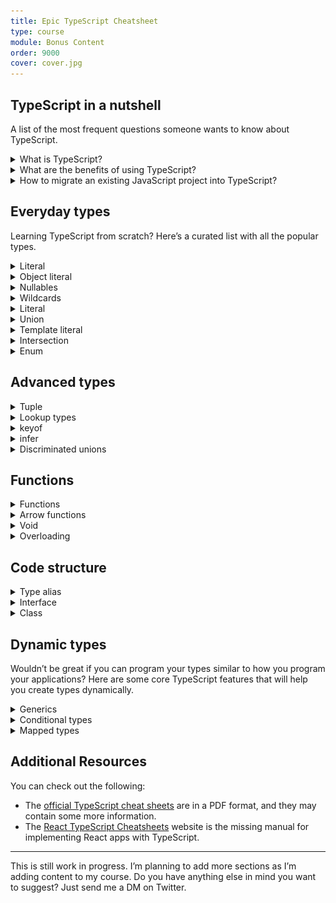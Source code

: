 ```yaml
---
title: Epic TypeScript Cheatsheet
type: course
module: Bonus Content
order: 9000
cover: cover.jpg
---
```


## TypeScript in a nutshell

A list of the most frequent questions someone wants to know about TypeScript.

<details>
  <summary>
  What is TypeScript?
  </summary>

TypeScript adds support for _strongly typed programming_ in your JavaScript applications. It's tightly integrated with your text editor, to help you catch your errors early.

TypeScript is a superset of JavaScript. All existing features of JS are already supported, but it adds syntax, which helps you build much more structured applications.

TypeScript's compiler transpiles to JavaScript. This means that you can run all the applications on every browser, on Node.js or other native apps that have a built-in JavaScript compiler. You have plenty of options to set the target supported devices.

Type checking runs on compile-time. If you violate the type rules, your application will not run due to errors. All the extra code that you add it will be removed from the transpiled JS code and it will not be available at runtime.

</details>
<details>
  <summary>
  What are the benefits of using TypeScript?
  </summary>

By introducing types to your code, your editor can understand much better how the different parts of your application are interconnected. Therefore, it can provide you with sophisticated auto-completion suggestions that can speed up your development.

</details>
<details>
  <summary>
  How to migrate an existing JavaScript project into TypeScript?
  </summary>

You can adopt TypeScript gradually into your existing projects. You can also use it to catch JavaScript errors in your continuous integration pipelines. In fact, [Visual Studio Code](https://code.visualstudio.com) has TypeScript built-in, to help you find errors without any configuration from your side.

</details>

## Everyday types

Learning TypeScript from scratch? Here’s a curated list with all the popular types.

<details>
  <summary>Literal</summary>

```tsx
let title: string = 'Bohemian Rhapsody'
let releasedAt: number = 1975
let gernes: string[] = ['Rock', 'Hard rock', 'Progressive rock']
let isFavorite: boolean = true
```

</details>

<details>
  <summary>Object literal</summary>

```tsx
type Track = {
  id: number
  artist: string
  title: string
}
```

</details>

<details>
  <summary>Nullables</summary>

```tsx
let error: undefined // similar to JS
let loading: null // similar to JS
```

</details>

<details>
  <summary>Wildcards</summary>

When you use `any` in your type annotations, you simply skip the type annotations. You are basically saying "I hate TypeScript and I don't want to deal with it. _You_ deal with it!".

```tsx
let year: any = 2020
year = '2021' // it perfectly compiles without issues.
```

When you’re dealing with a value that has an unpredictable type, use `unknown` instead of `any`:

```tsx
let duration: unknown
let durationInMinutes: string
duration = '5.54m'
durationInMinutes = duration // Doesn't compile since unknown can be anything!
```

The `never` keyword can play the role of the type guard. We can’t assign any type of value to a variable with the type `never`, except from values that are themselves type of `never`.

```tsx
function throwError(message: string): **never** {
  throw new Error(message);
}
```

</details>

<details>
  <summary>Literal</summary>

```tsx
type On = 'on'
```

</details>

<details>
  <summary>Union</summary>

![unions-sketch-01.png](images/unions-sketch-01.png)

An array of types:

```tsx
let id: string | undefined
let status: 'open' | 'in progress' | 'resolved'
```

</details>

<details>
  <summary>Template literal</summary>

![unions-sketch-02.png](images/unions-sketch-02.png)

```tsx
type SizeValue = `${number}${'%' | 'em' | 'rem' | 'px' | 'vw' | 'vh'}`
```

</details>

<details>
  <summary>Intersection</summary>

```tsx
type User = Id & {
  username: string
  email: string
}

type Order = Id & {
  total: number
}

const userWithOrder: User & Order = {
  id: 'U-123',
  total: 123,
  username: 'nicotsou',
  email: 'no@spam.please',
}
```

</details>

<details>
  <summary>Enum</summary>

```tsx
enum Filetypes {
  Mp3,
  Mp4,
  Wav,
}

const fileType = Filetypes.Mp3
```

TypeScript compares their actual values:

```tsx
enum Filetypes {
  Mp3 = 20,
  Wav = 2,
}

Filetypes.Mp3 < Filetypes.Wav // returns false
```

Rarely used, but they can be really helpful in certain situations.

</details>

## Advanced types

<details>
  <summary>Tuple</summary>

```tsx
type Coordinates = [lat: number, long: number]
```

</details>

<details>
  <summary>Lookup types</summary>

```tsx
type Data = Response['body']
```

</details>

<details>
  <summary>keyof</summary>

```tsx
type ArtistKey = keyof Artist // "type" | "id" | "name" | "followed" | "plays"
type StringKey = keyof string // all members of the string object like: "toString" | "charAt" | "charCodeAt" | etc...
type UndefinedKey = keyof undefined // never
```

</details>

<details>
  <summary>infer</summary>

By using the `infer` keyword, you are creating a new generic type `R`, which then can be returned as a type value. So basically, you are catching the type of the generic `Promise<T>`. This can become really useful, when you are developing your APIs.

```tsx
type PromiseReturnType<T> = T extends Promise<infer R> ? R : T
```

</details>
<details>
  <summary>Discriminated unions</summary>

Consider the following types:

```tsx
type FileBase = {
  filename: string
  type: string
}
type Song = FileBase & {
  type: 'mp3'
  play: () => void
}
type VideoClip = FileBase & {
  type: 'mp4'
  play: () => void
}
type CoverArt = FileBase & {
  type: 'png'
  move: () => void
}
type Receipt = FileBase & {
  type: 'pdf'
  download: () => void
}
```

First of, you combine all file types under one umbrella:

```tsx
type PlayerFiles = Song | VideoClip | CoverArt | Receipt
```

Then, we try to implement the following function

```tsx
function openFile(file: PlayerFiles) {
  switch (file.type) {
    case ...
	}
}
```

The moment we start typing our `case` block, autocompletion kicks in:
![Screen Shot 2022-04-01 at 22.22.26.png](images/discriminated-unions.png)

</details>

## Functions

<details>
  <summary>Functions</summary>

```tsx

function add(a: number = 0, b: number = 0): number {
  return a + b;
```

</details>
<details>
  <summary>Arrow functions</summary>

```tsx
const add = (a: number, b: number): number => a + b
```

</details>
<details>
  <summary>Void</summary>

```tsx
function init(): void {} // This function should not return any value
```

</details>

<details>
  <summary>Overloading</summary>

```tsx
// overload signatures
function search(title: string): Track[]
function search(id: number): Track[]
// actual implementation
function search(nameOrId: string | number): Track[] {
  if (typeof nameOrId === 'number') {
    console.log('searching by id')
  }
  if (typeof nameOrId === 'string') {
    console.log('searching by name')
  }
  return []
}
```

</details>

## Code structure

<details>
  <summary>Type alias</summary>

```tsx
type Track =
  | undefined
  | {
      title: string
      releasedAt: number
      gernes: string[]
      isFavorite: boolean
    }
```

Key characteristics:

- A TypeScript-only feature, therefore only available only at compilation.
- They can support primitive types.
- They can only be declared once (unless exported).
</details>

<details>
  <summary>Interface</summary>

```tsx
interface ITrack {
  title: string
  releasedAt: number
  gernes: string[]
  isFavorite: boolean
}
```

Key characteristics:

- A TypeScript-only feature, therefore only available only at compilation.
- Act as object type annotations for object structures.
- Can connect unrelated classes together.
- Can’t support primitive types, only object structures.
- Can only be declared once (unless exported).
- Can be extended.
</details>

<details>
  <summary>Class</summary>

```tsx
class TrackClass {
  title: string
  releasedAt: number
  gernes: string[]
  isFavorite: boolean

  constructor(
    title: string,
    releasedAt: number,
    gernes: string[],
    isFavorite: boolean
  ) {
    this.title = title
    this.releasedAt = releasedAt
    this.gernes = gernes
    this.isFavorite = isFavorite
  }
}
```

Key characteristics:

- This is a JavaScript feature, and therefore it’s available at runtime.
- They are meant to instantiate objects by encapsulating their logic.
- Can’t support primitive types, only object structures.
- Full support for object-oriented features.

</details>

## Dynamic types

Wouldn’t be great if you can program your types similar to how you program your applications? Here are some core TypeScript features that will help you create types dynamically.

<details>
  <summary>Generics</summary>

A function but for types:

```tsx
interface IPlaylist<T> {
  items: T[]

  addToPlaylist(newItem: T): void
  removeFromPlaylist(itemToRemove: T): void
}
```

</details>

<details>
  <summary>Conditional types</summary>

**Conditional types** allow you to add logic to your types. As a result, you can reuse existing types, by reducing the boilerplate of having multiple types for every use case.

```tsx
type Playable<T> = T extends { play: () => void } ? T : never
```

</details>
<details>
  <summary>Mapped types</summary>

Allows you to loop over your types and create new ones:

```tsx
type ReadonlyUser = { readonly [Key in keyof User]: User[Key] }
```

</details>

## Additional Resources

You can check out the following:

- The [official TypeScript cheat sheets](https://www.typescriptlang.org/cheatsheets) are in a PDF format, and they may contain some more information.
- The [React TypeScript Cheatsheets](https://react-typescript-cheatsheet.netlify.app) website is the missing manual for implementing React apps with TypeScript.</summary>

---

This is still work in progress. I’m planning to add more sections as I’m adding content to my course. Do you have anything else in mind you want to suggest? Just send me a DM on Twitter.
